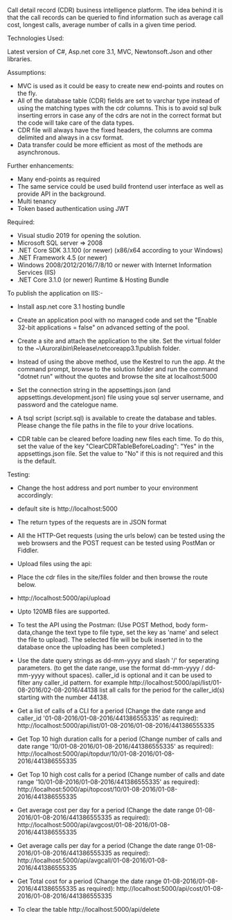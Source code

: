 Call detail record (CDR) business intelligence platform. The idea behind it is that the call records can be queried to find information such as average call cost, longest calls, average number of calls in a given time period.

Technologies Used:

Latest version of C#, Asp.net core 3.1, MVC, Newtonsoft.Json and other libraries.

Assumptions:
- MVC is used as it could be easy to create new end-points and routes on the fly.
- All of the database table (CDR) fields are set to varchar type instead of using the matching types with the cdr columns. 
  This is to avoid sql bulk inserting errors in case any of the cdrs are not in the correct format but the code will take care of the data types.
- CDR file will always have the fixed headers, the columns are comma delimited and always in a csv format.
- Data transfer could be more efficient as most of the methods are asynchronous.

Further enhancements:
- Many end-points as required
- The same service could be used build frontend user interface as well as provide API in the background.
- Multi tenancy
- Token based authentication using JWT

Required:
- Visual studio 2019 for opening the solution.
- Microsoft SQL server => 2008
- .NET Core SDK 3.1.100 (or newer) (x86/x64 according to your Windows)
- .NET Framework 4.5 (or newer)
- Windows 2008/2012/2016/7/8/10 or newer with Internet Information Services (IIS)
- .NET Core 3.1.0 (or newer) Runtime & Hosting Bundle


To publish the application on IIS:-

- Install asp.net core 3.1 hosting bundle
- Create an application pool with no managed code and set the "Enable 32-bit applications = false" on advanced setting of the pool.
- Create a site and attach the application to the site. Set the virtual folder to the ~\Aurora\bin\Release\netcoreapp3.1\publish folder.
- Instead of using the above method, use the Kestrel to run the app.  At the command prompt, browse to the solution folder and run the command "dotnet run" without the quotes and browse the site at localhost:5000

- Set the connection string in the appsettings.json (and appsettings.development.json) file using youe sql server username, and password and the catelogue name.
- A tsql script (script.sql) is available to create the database and tables. Please change the file paths in the file to your drive locations.

- CDR table can be cleared before loading new files each time. To do this, set the value of the key "ClearCDRTableBeforeLoading": "Yes" in the appsettings.json file. 
	Set the value to "No" if this is not required and this is the default.

Testing:

- Change the host address and port number to your environment accordingly:

- default site is http://localhost:5000

- The return types of the requests are in JSON format

- All the HTTP-Get requests (using the urls below) can be tested using the web browsers and the POST request can be tested using PostMan or Fiddler.

- Upload files using the api:
- Place the cdr files in the site/files folder and then browse the route below.
- http://localhost:5000/api/upload 

- Upto 120MB files are supported.

- To test the API using the Postman:
	(Use POST Method, body form-data,change the text type to file type, set the key as 'name' and select the file to upload).
	The selected file will be bulk inserted in to the database once the uploading has been completed.)


- Use the date query strings as dd-mm-yyyy and slash '/' for seperating parameters. 
	(to get the date range, use the format dd-mm-yyyy / dd-mm-yyyy without spaces). caller_id is optional and it can be used to filter any caller_id pattern.
 	for example http://localhost:5000/api/list/01-08-2016/02-08-2016/44138 list all calls for the period for the caller_id(s) starting    with the number 44138.

- Get a list of calls of a CLI for a period (Change the date range and caller_id '01-08-2016/01-08-2016/441386555335' as required):
	http://localhost:5000/api/list/01-08-2016/01-08-2016/441386555335

- Get Top 10 high duration calls for a period (Change number of calls and date range '10/01-08-2016/01-08-2016/441386555335' as   required):
	http://localhost:5000/api/topdur/10/01-08-2016/01-08-2016/441386555335

- Get Top 10 high cost calls for a period (Change number of calls and date range '10/01-08-2016/01-08-2016/441386555335' as required):
	http://localhost:5000/api/topcost/10/01-08-2016/01-08-2016/441386555335

- Get average cost per day for a period  (Change the date range 01-08-2016/01-08-2016/441386555335 as required):
	http://localhost:5000/api/avgcost/01-08-2016/01-08-2016/441386555335

- Get average calls per day for a period  (Change the date range 01-08-2016/01-08-2016/441386555335 as required):
	http://localhost:5000/api/avgcall/01-08-2016/01-08-2016/441386555335

- Get Total cost for a period  (Change the date range 01-08-2016/01-08-2016/441386555335 as required):
	http://localhost:5000/api/cost/01-08-2016/01-08-2016/441386555335
  
- To clear the table 	http://localhost:5000/api/delete
